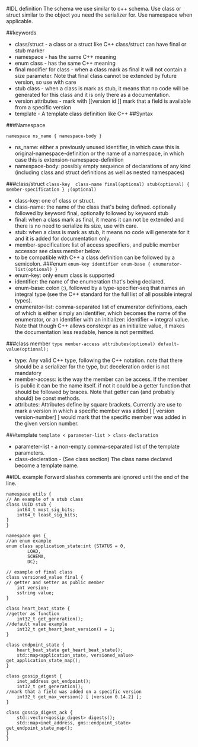 #IDL definition
The schema we use similar to c++ schema.
Use class or struct similar to the object you need the serializer for.
Use namespace when applicable.

##keywords
* class/struct - a class or a struct like C++
  class/struct can have final or stub marker
* namespace - has the same C++ meaning
* enum class - has the same C++ meaning
* final modifier for class - when a class mark as final it will not contain a size parameter. Note that final class cannot be extended by future version, so use with care
* stub class - when a class is mark as stub, it means that no code will be generated for this class and it is only there as a documentation.
* version attributes - mark with [[version id ]] mark that a field is available from a specific version
* template - A template class definition like C++
##Syntax

###Namespace
```
namespace ns_name { namespace-body }
```
* ns_name: either a previously unused identifier, in which case this is original-namespace-definition or the name of a namespace, in which case this is extension-namespace-definition
* namespace-body: possibly empty sequence of declarations of any kind (including class and struct definitions as well as nested namespaces)

###class/struct
`
class-key  class-name final(optional) stub(optional) { member-specification } ;(optional)
`
* class-key: one of class or struct.
* class-name: the name of the class that's being defined. optionally followed by keyword final, optionally followed by keyword stub
* final: when a class mark as final, it means it can not be extended and there is no need to serialize its size, use with care.
* stub: when a class is mark as stub, it means no code will generate for it and it is added for documentation only.
* member-specification: list of access specifiers, and public member accessor see class member below.
* to be compatible with C++ a class definition can be followed by a semicolon.
###enum
`enum-key identifier enum-base { enumerator-list(optional) }`
* enum-key: only enum class is supported
* identifier: the name of the enumeration that's being declared.
* enum-base: colon (:), followed by a type-specifier-seq that names an integral type (see the C++ standard for the full list of all possible integral types).
* enumerator-list: comma-separated list of enumerator definitions, each of which is either simply an identifier, which becomes the name of the enumerator, or an identifier with an initializer: identifier = integral value.
Note that though C++ allows constexpr as an initialize value, it makes the documentation less readable, hence is not permitted.

###class member
`type member-access attributes(optional) default-value(optional);`
* type: Any valid C++ type, following the C++ notation. note that there should be a serializer for the type, but deceleration order is not mandatory
* member-access: is the way the member can be access. If the member is public it can be the name itself. if not it could be a getter function that should be followed by braces. Note that getter can (and probably should) be const methods.
* attributes: Attributes define by square brackets. Currently are use to mark a version in which a specific member was added [ [ version version-number] ] would mark that the specific member was added in the given version number.

###template
`template < parameter-list > class-declaration`
* parameter-list - a non-empty comma-separated list of the template parameters. 
* class-decleration - (See class section) The class name declared become a template name.

##IDL example
Forward slashes comments are ignored until the end of the line.
```
namespace utils {
// An example of a stub class
class UUID stub {
    int64_t most_sig_bits;
    int64_t least_sig_bits;
}
}

namespace gms {
//an enum example
enum class application_state:int {STATUS = 0,
        LOAD,
        SCHEMA,
        DC};

// example of final class
class versioned_value final {
// getter and setter as public member
    int version;
    sstring value;
}

class heart_beat_state {
//getter as function
    int32_t get_generation();
//default value example
    int32_t get_heart_beat_version() = 1;
}

class endpoint_state {
    heart_beat_state get_heart_beat_state();
    std::map<application_state, versioned_value> get_application_state_map();
}

class gossip_digest {
    inet_address get_endpoint();
    int32_t get_generation();
//mark that a field was added on a specific version
    int32_t get_max_version() [ [version 0.14.2] ];
}

class gossip_digest_ack {
    std::vector<gossip_digest> digests();
    std::map<inet_address, gms::endpoint_state> get_endpoint_state_map();
}
}
```


